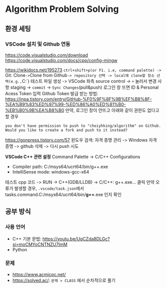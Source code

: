# Algorithm Problem Solving

## 환경 세팅
### VSCode 설치 및 Github 연동
https://code.visualstudio.com/download
https://code.visualstudio.com/docs/cpp/config-mingw

https://wikidocs.net/195273
`ctrl+shift+p(or F1. i.e, command palette) -> `Git: Clone` -> `Clone from Github` -> repository 선택 -> local에 clone할 장소 선택(e.g., `C:\`)
테스트 파일 생성 -> VSCode 좌측 source control -> `+` 눌러서 변경 사항 staging -> `commit` -> `Sync Changes`(pull&push)
로그인 창 뜨면 ID & Personal Acess Token 입력
Github Token 발급 받는 방법: https://inpa.tistory.com/entry/GitHub-%F0%9F%8F%9B%EF%B8%8F-%EA%B9%83%ED%97%99-%ED%86%A0%ED%81%B0-%EB%B0%9B%EA%B8%B0
만약, 로그인 창이 안뜨고 아래와 같이 권한도 없다고 할 경우
```
you don't have permission to push to "choiyhking/algorithm" on Github. Would you like to create a fork and push to it instead?
```
https://gonpress.tistory.com/57
윈도우 검색: 자격 증명 관리 -> Windows 자격 증명 -> github 삭제 -> 다시 push 시도

**VSCode C++ 관련 설정**
Command Palette -> C/C++ Configurations
- Compiler path: C:/msys64/ucrt64/bin/g++.exe
- IntelliSense mode: windows-gcc-x64

테스트 cpp 코드 -> RUN -> C++(GDB/LLDB) -> C/C++: g++.exe... 클릭
만약 오류가 발생할 경우, `.vscode/task.json`에서 tasks.command.C:/msys64/ucrt64/bin/**g++**.exe 인지 확인

## 공부 방식
### 사용 언어
- C++
기본 문법: https://youtu.be/UqCZda8DLGc?si=moCMYoCNTNZU7lmM
- Python
### 문제
- https://www.acmicpc.net/
- https://solved.ac/: `문제 > CLASS` 에서 순차적으로 풀기
